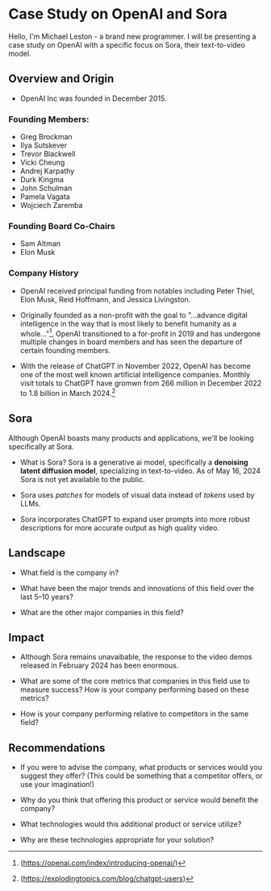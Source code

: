 # Case Study on OpenAI and Sora

Hello, I'm Michael Leston - a brand new programmer. I will be presenting a case
study on OpenAI with a specific focus on Sora, their text-to-video model.

## Overview and Origin

* OpenAI Inc was founded in December 2015.

### Founding Members:

* Greg Brockman
* Ilya Sutskever
* Trevor Blackwell
* Vicki Cheung
* Andrej Karpathy
* Durk Kingma
* John Schulman
* Pamela Vagata
* Wojciech Zaremba

### Founding Board Co-Chairs

* Sam Altman
* Elon Musk

### Company History

* OpenAI received principal funding from notables including Peter Thiel, Elon Musk, Reid Hoffmann, and Jessica Livingston.

* Originally founded as a non-profit with the goal to "...advance digital intelligence in the way that is most likely to benefit humanity as a whole..."[^1], OpenAI transitioned to a for-profit in 2019 and has undergone multiple changes in board members and has seen the departure of certain founding members.  

* With the release of ChatGPT in November 2022, OpenAI has become one of the most well known artificial intelligence companies. Monthly visit totals to ChatGPT have gromwn from 266 million in December 2022 to 1.8 billion in March 2024.[^2]

## Sora

Although OpenAI boasts many products and applications, we'll be looking specifically at Sora.

* What is Sora? Sora is a generative ai model, specifically a **denoising latent diffusion model**, specializing in text-to-video. As of May 16, 2024 Sora is not yet available to the public.

* Sora uses *patches* for models of visual data instead of *tokens* used by LLMs.  

* Sora incorporates ChatGPT to expand user prompts into more robust descriptions for more accurate output as high quality video.

## Landscape

* What field is the company in?

* What have been the major trends and innovations of this field over the last 5&ndash;10 years?

* What are the other major companies in this field?

## Impact

* Although Sora remains unavaibable, the response to the video demos released in February 2024 has been enormous.  

* What are some of the core metrics that companies in this field use to measure success? How is your company performing based on these metrics?

* How is your company performing relative to competitors in the same field?

## Recommendations

* If you were to advise the company, what products or services would you suggest they offer? (This could be something that a competitor offers, or use your imagination!)

* Why do you think that offering this product or service would benefit the company?

* What technologies would this additional product or service utilize?

* Why are these technologies appropriate for your solution?

[^1]:(https://openai.com/index/introducing-openai/)
[^2]:(https://explodingtopics.com/blog/chatgpt-users)
[^3]:(https://www.hollywoodreporter.com/business/business-news/tyler-perry-ai-alarm-1235833276/)